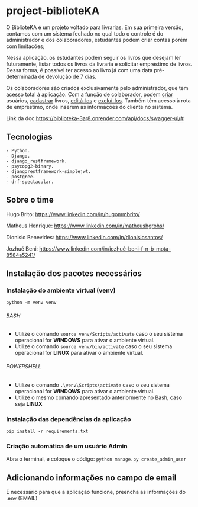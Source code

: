 # project-biblioteKA

O BiblioteKA é um projeto voltado para livrarias. Em sua primeira versão, contamos com um sistema fechado no qual todo o controle é do administrador e dos colaboradores, estudantes podem criar contas porém com limitações;

Nessa aplicação, os estudantes podem seguir os livros que desejam ler futuramente, listar todos os livros da livraria e solicitar empréstimo de livros. Dessa forma, é possível ter acesso ao livro já com uma data pré-determinada de devolução de 7 dias.

Os colaboradores são criados exclusivamente pelo administrador, que tem acesso total à aplicação. Com a função de colaborador, podem <u>criar</u> usuários, <u>cadastrar</u> livros, <u>editá-los</u> e <u>excluí-los</u>. Também têm acesso à rota de empréstimo, onde inserem as informações do cliente no sistema.

Link da doc:https://biblioteka-3ar8.onrender.com/api/docs/swagger-ui/#

## Tecnologias

    - Python.
    - Django.
    - django_restframework.
    - psycopg2-binary.
    - djangorestframework-simplejwt.
    - postgree.
    - drf-spectacular.

## Sobre o time

Hugo Brito: https://www.linkedin.com/in/hugommbrito/

Matheus Henrique: https://www.linkedin.com/in/matheushgrohs/

Dionisio Benevides: https://www.linkedin.com/in/dionisiosantos/

Jozhué Beni: https://www.linkedin.com/in/jozhué-beni-f-n-b-mota-8584a5241/

## Instalação dos pacotes necessários

### Instalação do ambiente virtual (venv)

`python -m venv venv`

###### BASH

- Utilize o comando `source venv/Scripts/activate` caso o seu sistema operacional for **WINDOWS** para ativar o ambiente virtual.
- Utilize o comando `source venv/bin/activate` caso o seu sistema operacional for **LINUX** para ativar o ambiente virtual.

###### POWERSHELL

- Utilize o comando `.\venv\Scripts\activate` caso o seu sistema operacional for **WINDOWS** para ativar o ambiente virtual.
- Utilize o mesmo comando apresentado anteriormente no Bash, caso seja **LINUX**

### Instalação das dependências da aplicação

`pip install -r requirements.txt`

### Criação automática de um usuário Admin

Abra o terminal, e coloque o código:
`python manage.py create_admin_user`

## Adicionando informações no campo de email

É necessário para que a aplicação funcione, preencha as informações do .env (EMAIL)
